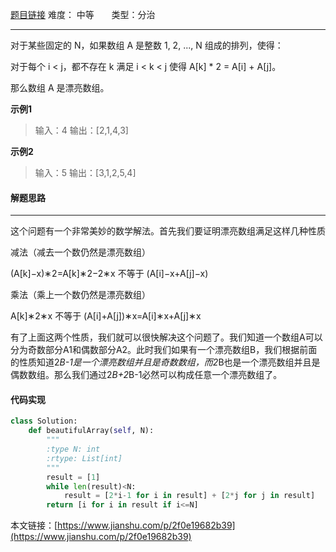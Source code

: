 [题目链接](https://leetcode-cn.com/problems/beautiful-array/description/)
难度： 中等          &nbsp;&nbsp;&nbsp;&nbsp;&nbsp;&nbsp;类型：分治
***
对于某些固定的 N，如果数组 A 是整数 1, 2, ..., N 组成的排列，使得：

对于每个 i < j，都不存在 k 满足 i < k < j 使得 A[k] * 2 = A[i] + A[j]。

那么数组 A 是漂亮数组。

**示例1**
>输入：4
输出：[2,1,4,3]

**示例2**
>输入：5
输出：[3,1,2,5,4]

#### 解题思路
***
这个问题有一个非常美妙的数学解法。首先我们要证明漂亮数组满足这样几种性质

减法（减去一个数仍然是漂亮数组）

(A[k]−x)∗2=A[k]∗2−2∗x 不等于 (A[i]−x+A[j]−x)

乘法（乘上一个数仍然是漂亮数组）

A[k]∗2∗x  不等于 (A[i]+A[j])∗x=A[i]∗x+A[j]∗x

有了上面这两个性质，我们就可以很快解决这个问题了。我们知道一个数组A可以分为奇数部分A1和偶数部分A2。此时我们如果有一个漂亮数组B，我们根据前面的性质知道2*B-1是一个漂亮数组并且是奇数数组，而2*B也是一个漂亮数组并且是偶数数组。那么我们通过2*B+2*B-1必然可以构成任意一个漂亮数组了。
#### 代码实现
```python
class Solution:
    def beautifulArray(self, N):
        """
        :type N: int
        :rtype: List[int]
        """
        result = [1]
        while len(result)<N:
            result = [2*i-1 for i in result] + [2*j for j in result]
        return [i for i in result if i<=N]
```

本文链接：[https://www.jianshu.com/p/2f0e19682b39](https://www.jianshu.com/p/2f0e19682b39)
